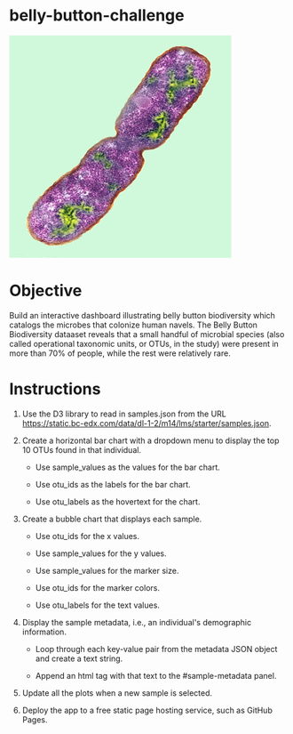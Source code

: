 # belly-button-challenge

![Bacteria](https://github.com/kgregart/belly-button-challenge/blob/main/Images/bacteria.jpg)

# Objective

Build an interactive dashboard illustrating belly button biodiversity which catalogs the microbes that colonize human navels. The Belly Button Biodiversity dataaset reveals that a small handful of microbial species (also called operational taxonomic units, or OTUs, in the study) were present in more than 70% of people, while the rest were relatively rare.

# Instructions

1.  Use the D3 library to read in samples.json from the URL https://static.bc-edx.com/data/dl-1-2/m14/lms/starter/samples.json.

2.  Create a horizontal bar chart with a dropdown menu to display the top 10 OTUs found in that individual.

     - Use sample_values as the values for the bar chart.

     - Use otu_ids as the labels for the bar chart.

     - Use otu_labels as the hovertext for the chart.

3. Create a bubble chart that displays each sample.

     - Use otu_ids for the x values.

     - Use sample_values for the y values.

     - Use sample_values for the marker size.

     - Use otu_ids for the marker colors.

     - Use otu_labels for the text values.

4. Display the sample metadata, i.e., an individual's demographic information.

     - Loop through each key-value pair from the metadata JSON object and create a text string.

     - Append an html tag with that text to the #sample-metadata panel.

5. Update all the plots when a new sample is selected. 

6. Deploy the app to a free static page hosting service, such as GitHub Pages.
